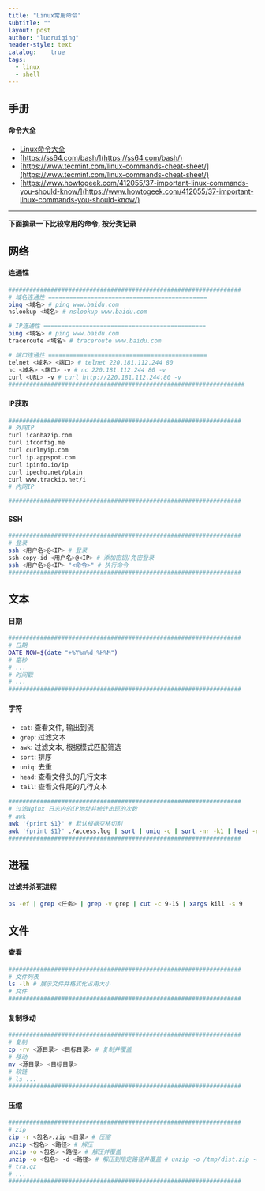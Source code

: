 ```yaml
---
title: "Linux常用命令"
subtitle: ""
layout: post
author: "luoruiqing"
header-style: text
catalog:    true
tags:
  - linux
  - shell
---
```



## 手册

#### 命令大全

- [Linux命令大全](https://man.linuxde.net/)
- [https://ss64.com/bash/](https://ss64.com/bash/)
- [https://www.tecmint.com/linux-commands-cheat-sheet/](https://www.tecmint.com/linux-commands-cheat-sheet/)
- [https://www.howtogeek.com/412055/37-important-linux-commands-you-should-know/](https://www.howtogeek.com/412055/37-important-linux-commands-you-should-know/)

--- 

**下面摘录一下比较常用的命令, 按分类记录**

## 网络

#### 连通性

```sh
##################################################################
# 域名连通性 =============================================
ping <域名> # ping www.baidu.com
nslookup <域名> # nslookup www.baidu.com

# IP连通性 ==============================================
ping <域名> # ping www.baidu.com
traceroute <域名> # traceroute www.baidu.com

# 端口连通性 =============================================
telnet <域名> <端口> # telnet 220.181.112.244 80
nc <域名> <端口> -v # nc 220.181.112.244 80 -v
curl <URL> -v # curl http://220.181.112.244:80 -v
###################################################################
```

#### IP获取

```sh
##################################################################
# 外网IP
curl icanhazip.com
curl ifconfig.me
curl curlmyip.com
curl ip.appspot.com
curl ipinfo.io/ip
curl ipecho.net/plain
curl www.trackip.net/i
# 内网IP

##################################################################
```
#### SSH

```sh
##################################################################
# 登录
ssh <用户名>@<IP> # 登录
ssh-copy-id <用户名>@<IP> # 添加密钥/免密登录
ssh <用户名>@<IP> "<命令>" # 执行命令
##################################################################
```


## 文本

#### 日期

```sh
##################################################################
# 日期
DATE_NOW=$(date "+%Y%m%d_%H%M")
# 毫秒
# ...
# 时间戳
# ...
##################################################################
```

#### 字符

- `cat`: 查看文件, 输出到流
- `grep`: 过滤文本
- `awk`: 过滤文本, 根据模式匹配筛选
- `sort`: 排序
- `uniq`: 去重
- `head`: 查看文件头的几行文本
- `tail`: 查看文件尾的几行文本

```sh
##################################################################
# 过滤Nginx 日志内的IP地址并统计出现的次数
# awk
awk '{print $1}' # 默认根据空格切割
awk '{print $1}' ./access.log | sort | uniq -c | sort -nr -k1 | head -n 10
##################################################################
```

## 进程

#### 过滤并杀死进程

```sh
ps -ef | grep <任务> | grep -v grep | cut -c 9-15 | xargs kill -s 9
```

## 文件

#### 查看

```sh
##################################################################
# 文件列表
ls -lh # 展示文件并格式化占用大小
# 文件
##################################################################
```
#### 复制移动
```sh
##################################################################
# 复制
cp -rv <源目录> <目标目录> # 复制并覆盖
# 移动
mv <源目录> <目标目录>
# 软链
# ls ...
##################################################################
```


#### 压缩
```sh
##################################################################
# zip 
zip -r <包名>.zip <目录> # 压缩
unzip <包名> <路径> # 解压
unzip -o <包名> <路径> # 解压并覆盖
unzip -o <包名> -d <路径> # 解压到指定路径并覆盖 # unzip -o /tmp/dist.zip -d ./
# tra.gz
# ...
##################################################################
```
